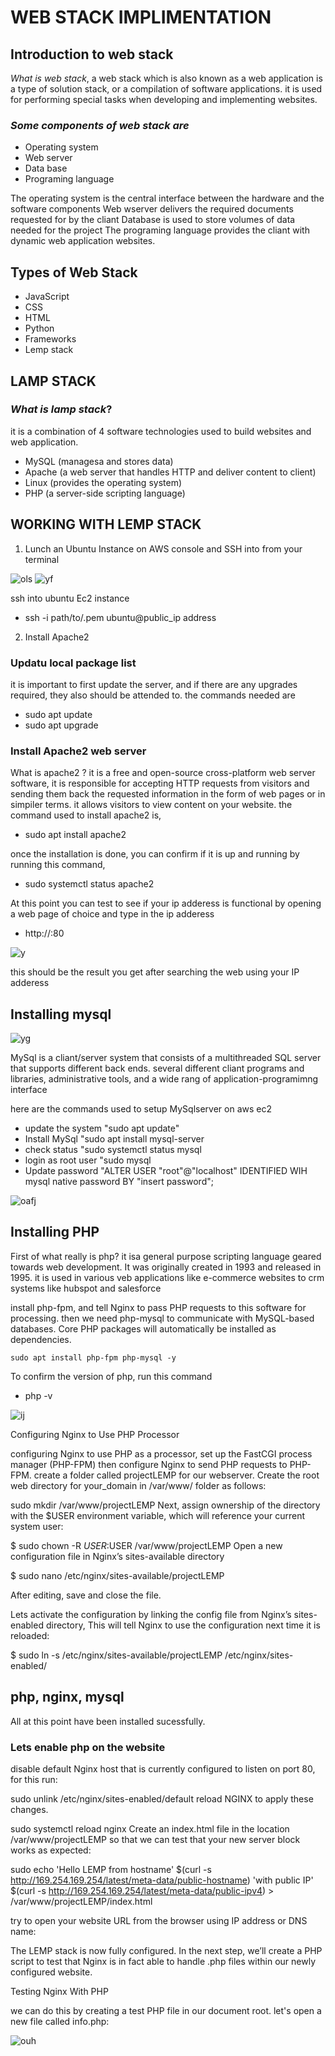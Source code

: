 # WEB STACK IMPLIMENTATION

## Introduction to web stack

*What is web stack*, a web stack which is also known as a web application is a type of solution stack, or a compilation of software applications. it is used for performing special tasks when developing and implementing websites.

### *Some components of web stack are*
   - Operating system
   - Web server
   - Data base
   - Programing language

The operating system is the central interface between the hardware and the software components
Web wserver delivers the required documents requested for by the cliant
Database is used to store volumes of data needed for the project
The programing language provides the cliant with dynamic web application websites.

## Types of Web Stack

   - JavaScript
   - CSS
   - HTML
   - Python
   - Frameworks
   - Lemp stack

   ## LAMP STACK

   ### *What is lamp stack*? 
   it is a combination of 4 software technologies used to build websites and web application.
   - MySQL (managesa and stores data)
   - Apache (a web server that handles HTTP and deliver content to client)
   - Linux (provides the operating system)
   - PHP  (a server-side scripting language)

## WORKING WITH LEMP STACK

1) Lunch an Ubuntu Instance on AWS console and SSH into from your terminal

![ols](images/mintty_xY40ElqG4m.png)
![yf](images/msedge_1ubHnzbpCA.png)

ssh into ubuntu Ec2 instance
   - ssh -i path/to/.pem ubuntu@public_ip address

2)  Install Apache2

### Updatu local package list

it is important to first update the server, and if there are any upgrades required, they also should be attended to. the commands needed are
  - sudo apt update
  - sudo apt upgrade

### Install Apache2 web server

What is apache2 ? it is a free and open-source cross-platform web server software, it is responsible for accepting HTTP requests from visitors and sending them back the requested information in the form of web pages or in simpiler terms. it allows visitors to view content on your website. the command used to install apache2 is,
  - sudo apt install apache2

once the installation is done, you can confirm if it is up and running by running this command,
  - sudo systemctl status apache2

At this point you can test to see if your ip adderess is functional by opening a web page of choice and type in the ip adderess
- http://<Public-IP-Address>:80

![y](images/msedge_bxfQIrEhrg.png)

this should be the result you get after searching the web using your IP adderess

## Installing mysql

![yg](images/msedge_fIWxlfzhP7.png)

 MySql is a cliant/server system that consists of a multithreaded SQL server that supports different back ends. several different cliant programs and libraries, administrative tools, and a wide rang of application-programimng interface

here are the commands used to setup MySqlserver on aws ec2

   - update the system
      "sudo apt update"
   - Install MySql
      "sudo apt install mysql-server
   - check status
      "sudo systemctl status mysql
   - login as root user
      "sudo mysql
   - Update password
      "ALTER USER "root"@"localhost" IDENTIFIED WIH mysql native password BY "insert password";

   ![oafj](images/mintty_Kn69NIZl9O.png)

## Installing PHP

First of what really is php? it isa general purpose scripting language geared towards web development. It was originally created in 1993 and released in 1995. it is used in various veb applications like e-commerce websites to crm systems like hubspot and salesforce

install php-fpm, and tell Nginx to pass PHP requests to this software for processing. then we need php-mysql to communicate with MySQL-based databases. Core PHP packages will automatically be installed as dependencies.

    sudo apt install php-fpm php-mysql -y

To confirm the version of php, run this command
 - php -v

 ![ij](images/mintty_gHupyyzcNi.png)

   Configuring Nginx to Use PHP Processor

configuring Nginx to use PHP as a processor, set up the FastCGI process manager (PHP-FPM) then configure Nginx to send PHP requests to PHP-FPM.
create a folder called projectLEMP for our webserver. Create the root web directory for your_domain in /var/www/ folder as follows:

sudo mkdir /var/www/projectLEMP
Next, assign ownership of the directory with the $USER environment variable, which will reference your current system user:

  $ sudo chown -R $USER:$USER /var/www/projectLEMP
Open a new configuration file in Nginx’s sites-available directory

  $ sudo nano /etc/nginx/sites-available/projectLEMP

  After editing, save and close the file.

Lets activate the configuration by linking the config file from Nginx’s sites-enabled directory, This will tell Nginx to use the configuration next time it is reloaded:

  $ sudo ln -s /etc/nginx/sites-available/projectLEMP /etc/nginx/sites-enabled/


## php, nginx, mysql
All at this point have been installed sucessfully.

### Lets enable php on the website

disable default Nginx host that is currently configured to listen on port 80, for this run:

  sudo unlink /etc/nginx/sites-enabled/default
reload NGINX to apply these changes.

  sudo systemctl reload nginx
Create an index.html file in the location /var/www/projectLEMP so that we can test that your new server block works as expected:

sudo echo 'Hello LEMP from hostname' $(curl -s http://169.254.169.254/latest/meta-data/public-hostname) 'with public IP' $(curl -s http://169.254.169.254/latest/meta-data/public-ipv4) > /var/www/projectLEMP/index.html

try to open your website URL from the browser using IP address or DNS name:

The LEMP stack is now fully configured. In the next step, we’ll create a PHP script to test that Nginx is in fact able to handle .php files within our newly configured website.

   Testing Nginx With PHP

we can do this by creating a test PHP file in our document root. let's open a new file called info.php:

![ouh](images/msedge_AJWgLaI2fO.png)






